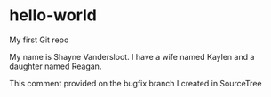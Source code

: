 # hello-world
My first Git repo

My name is Shayne Vandersloot. I have a wife named Kaylen and a daughter named Reagan.

This comment provided on the bugfix branch I created in SourceTree

